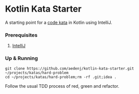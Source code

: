 # Kotlin Kata Starter
A starting point for a [code kata](http://codekata.com/) in Kotlin using IntelliJ.

### Prerequisites

1. [IntelliJ](https://www.jetbrains.com/idea/download/#section=mac)

### Up & Running

```
git clone https://github.com/aedenj/kotlin-kata-starter.git ~/projects/katas/hard-problem
cd ~/projects/katas/hard-problem;rm -rf .git;idea .
```

Follow the usual TDD process of red, green and refactor.
